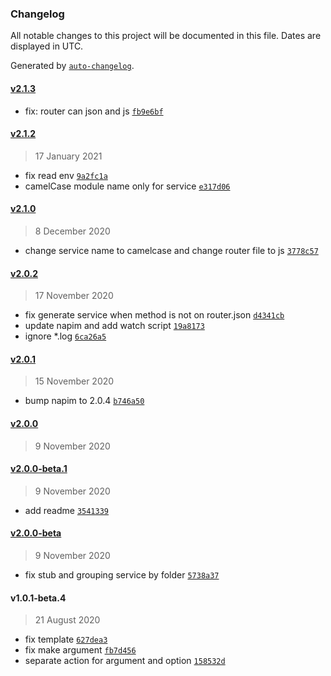 ### Changelog

All notable changes to this project will be documented in this file. Dates are displayed in UTC.

Generated by [`auto-changelog`](https://github.com/CookPete/auto-changelog).

#### [v2.1.3](https://github.com/axmad386/napim-cli/compare/v2.1.2...v2.1.3)

- fix: router can json and js [`fb9e6bf`](https://github.com/axmad386/napim-cli/commit/fb9e6bf556ab0ab8265c687ed1ad339fd349a007)

#### [v2.1.2](https://github.com/axmad386/napim-cli/compare/v2.1.0...v2.1.2)

> 17 January 2021

- fix read env [`9a2fc1a`](https://github.com/axmad386/napim-cli/commit/9a2fc1a58f5f3009c33096933c3152d7c4636253)
- camelCase module name only for service [`e317d06`](https://github.com/axmad386/napim-cli/commit/e317d06eab93b73e5ad625dfadcc7b4fdccef156)

#### [v2.1.0](https://github.com/axmad386/napim-cli/compare/v2.0.2...v2.1.0)

> 8 December 2020

- change service name to camelcase and change router file to js [`3778c57`](https://github.com/axmad386/napim-cli/commit/3778c57b7cf5eb600fc03bc1c6394c13713a27d9)

#### [v2.0.2](https://github.com/axmad386/napim-cli/compare/v2.0.1...v2.0.2)

> 17 November 2020

- fix generate service when method is not on router.json [`d4341cb`](https://github.com/axmad386/napim-cli/commit/d4341cbb45bab86fa1280739569b12fa10f4bc9c)
- update napim and add watch script [`19a8173`](https://github.com/axmad386/napim-cli/commit/19a8173a903707c005669ab76f5a63bc98349c2b)
- ignore *.log [`6ca26a5`](https://github.com/axmad386/napim-cli/commit/6ca26a5fa372ec122f2dedafd65c43d03f9815ab)

#### [v2.0.1](https://github.com/axmad386/napim-cli/compare/v2.0.0...v2.0.1)

> 15 November 2020

- bump napim to 2.0.4 [`b746a50`](https://github.com/axmad386/napim-cli/commit/b746a50fc04cd1d216f557839d4827920261cb64)

#### [v2.0.0](https://github.com/axmad386/napim-cli/compare/v2.0.0-beta.1...v2.0.0)

> 9 November 2020

#### [v2.0.0-beta.1](https://github.com/axmad386/napim-cli/compare/v2.0.0-beta...v2.0.0-beta.1)

> 9 November 2020

- add readme [`3541339`](https://github.com/axmad386/napim-cli/commit/3541339ee88e3639ca62f66a4d4de2f7a73f65c2)

#### [v2.0.0-beta](https://github.com/axmad386/napim-cli/compare/v1.0.1-beta.4...v2.0.0-beta)

> 9 November 2020

- fix stub and grouping service by folder [`5738a37`](https://github.com/axmad386/napim-cli/commit/5738a37e236d2016e36c84ff77c2537208479eff)

#### v1.0.1-beta.4

> 21 August 2020

- fix template [`627dea3`](https://github.com/axmad386/napim-cli/commit/627dea317516190072db2f009ecb985772dff7c5)
- fix make argument [`fb7d456`](https://github.com/axmad386/napim-cli/commit/fb7d456e4066fce67ac0872d09bbd42d81222ec7)
- separate action for argument and option [`158532d`](https://github.com/axmad386/napim-cli/commit/158532dd72dc0f72414d423eceb408cec6bf71dd)
